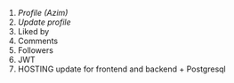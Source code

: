 1. *Profile (Azim)*
2. *Update profile*
3. Liked by
4. Comments
5. Followers
6. JWT
7. HOSTING update for frontend and backend + Postgresql